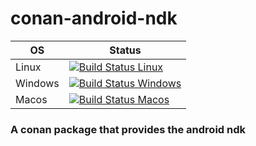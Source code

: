 # conan-android-ndk
| OS | Status |
|---|---|
| Linux | [![Build Status Linux](https://dev.azure.com/bjoernstresing/bjoernstresing/_apis/build/status/Tereius.conan-android-ndk?branchName=master&configuration=Linux)](https://dev.azure.com/bjoernstresing/bjoernstresing/_build/latest?definitionId=2&branchName=master) |
| Windows | [![Build Status Windows](https://dev.azure.com/bjoernstresing/bjoernstresing/_apis/build/status/Tereius.conan-android-ndk?branchName=master&configuration=Windows)](https://dev.azure.com/bjoernstresing/bjoernstresing/_build/latest?definitionId=2&branchName=master) |
| Macos | [![Build Status Macos](https://dev.azure.com/bjoernstresing/bjoernstresing/_apis/build/status/Tereius.conan-android-ndk?branchName=master&configuration=Macos)](https://dev.azure.com/bjoernstresing/bjoernstresing/_build/latest?definitionId=2&branchName=master) |

### A conan package that provides the android ndk
